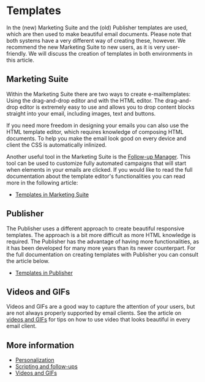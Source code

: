 # Templates

In the (new) Marketing Suite and the (old) Publisher templates are used, 
which are then used to make beautiful email documents. Please note that 
both systems have a very different way of creating these, however. We 
recommend the new Marketing Suite to new users, as it is very 
user-friendly. We will discuss the creation of templates in both 
environments in this article.

## Marketing Suite

Within the Marketing Suite there are two ways to create e-mailtemplates: 
Using the drag-and-drop editor and with the HTML editor. The drag-and-drop 
editor is extremely easy to use and allows you to drop content blocks 
straight into your email, including images, text and buttons.

If you need more freedom in designing your emails you can also use the 
HTML template editor, which requires knowledge of composing HTML documents. 
To help you make the email look good on every device and client the CSS 
is automatically inlinized.

Another useful tool in the Marketing Suite is the [Follow-up Manager](follow-up-manager-ms). 
This tool can be used to customize fully automated campaigns that will 
start when elements in your emails are clicked. If you would like to 
read the full documentation about the template editor's functionalities 
you can read more in the following article:

* [Templates in Marketing Suite](templates-marketing-suite)

## Publisher

The Publisher uses a different approach to create beautiful responsive 
templates. The approach is a bit more difficult as more HTML knowledge is 
required. The Publisher has the advantage of having more functionalities, 
as it has been developed for many more years than its newer counterpart. 
For the full documentation on creating templates with Publisher you can 
consult the article below.

* [Templates in Publisher](templates-publisher)

## Videos and GIFs

Videos and GIFs are a good way to capture the attention of your users, 
but are not always properly supported by email clients. See the article on 
[videos and GIFs](./templates-video-gif) for tips on how to use video 
that looks beautiful in every email client.

## More information

* [Personalization](./personalization)
* [Scripting and follow-ups](./followups)
* [Videos and GIFs](./templates-video-gif)
